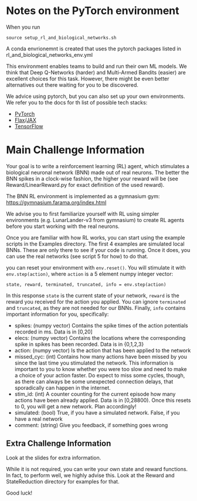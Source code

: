 # Notes on the PyTorch environment

When you run 
```
source setup_rl_and_biological_networks.sh
```
A conda envrionemnt is created that uses the pytorch packages listed in rl_and_biological_networks_env.yml

This environment enables teams to build and run their own ML models. We think that Deep Q-Networks (harder) and Multi-Armed Bandits (easier) are excellent choices for this task. However, there might be even better alternatives out there waiting for you to be discovered.

We advice using pytorch, but you can also set up your own environments. We refer you to the docs for th list of possible tech stacks:
 - [PyTorch](https://github.com/pytorch)
 - [Flax](https://github.com/google/flax)/[JAX](https://github.com/google/jax)
 - [TensorFlow](https://github.com/tensorflow)


# Main Challenge Information

Your goal is to write a reinforcement learning (RL) agent, which stimulates a biological neuronal network (BNN) made out of real neurons. The better the BNN spikes in a clock-wise fashion, the higher your reward will be (see Reward/LinearReward.py for exact definition of the used reward).

The BNN RL environment is implemented as a gymnasium gym: https://gymnasium.farama.org/index.html

We advise you to first familiarize yourself with RL using simpler environments (e.g. LunarLander-v3 from gymnasium) to create RL agents before you start working with the real neurons.

Once you are familiar with how RL works, you can start using the example scripts in the Examples directory. The first 4 examples are simulated local BNNs. These are only there to see if your code is running. Once it does, you can use the real networks (see script 5 for how) to do that.

you can reset your environment with `env.reset()`. You will stimulate it with `env.step(action)`, where `action` is a 5 element numpy integer vector:
```
state, reward, terminated, truncated, info = env.step(action)
```
In this response `state` is the current state of your network, `reward` is the reward you received for the action you applied. You can ignore `terminated` and `truncated`, as they are not needed for our BNNs. Finally, `info` contains important information for you, specifically:
- spikes: (numpy vector) Contains the spike times of the action potentials recorded in ms. Data is in [0,20]
- elecs:  (numpy vector) Contains the locations where the corresponding spike in spikes has been recorded. Data is in {0,1,2,3}
- action: (numpy vector) Is the action that has been applied to the network
- missed_cyc: (int) Contains how many actions have been missed by you since the last time you stimulated the network. This information is important to you to know whether you were too slow and need to make a choice of your action faster. Do expect to miss some cycles, though, as there can always be some unexpected connection delays, that sporadically can happen in the internet.
- stim_id: (int) A counter counting for the current episode how many actions have been already applied. Data is in [0,28800). Once this resets to 0, you will get a new network. Plan accordingly!
- simulated: (bool) True, if you have a simulated network. False, if you have a real network
- comment: (string) Give you feedback, if something goes wrong


## Extra Challenge Information

Look at the slides for extra information.

While it is not required, you can write your own state and reward functions. In fact, to perform well, we highly advise this. Look at the Reward and StateReduction directory for examples for that.

Good luck!

